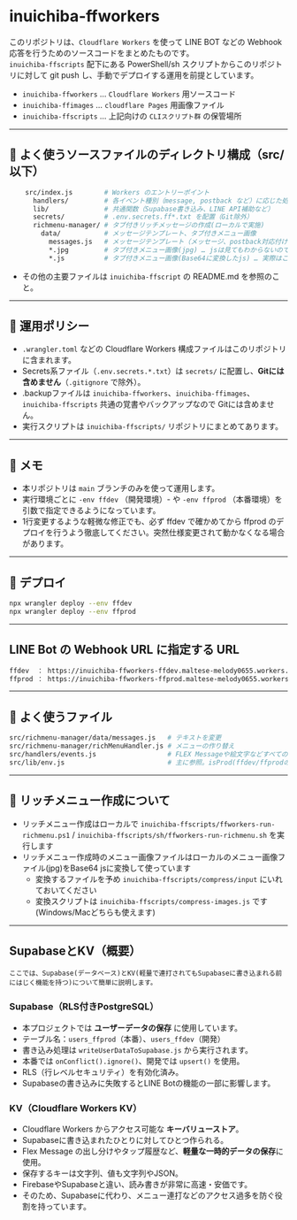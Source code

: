 # inuichiba-ffworkers

このリポジトリは、`Cloudflare Workers` を使って LINE BOT などの Webhook 応答を行うためのソースコードをまとめたものです。  
`inuichiba-ffscripts` 配下にある PowerShell/sh スクリプトからこのリポジトリに対して git push し、手動でデプロイする運用を前提としています。

- `inuichiba-ffworkers` … `Cloudflare Workers` 用ソースコード
- `inuichiba-ffimages`  … `cloudflare Pages` 用画像ファイル
- `inuichiba-ffscripts` … 上記向けの `CLIスクリプト群` の保管場所 

---

## 📁 よく使うソースファイルのディレクトリ構成（src/ 以下）
```sh
    src/index.js        # Workers のエントリーポイント
      handlers/         # 各イベント種別（message, postback など）に応じた処理本体
      lib/              # 共通関数（Supabase書き込み、LINE API補助など）
      secrets/          # .env.secrets.ff*.txt を配置（Git除外）
      richmenu-manager/ # タブ付きリッチメッセージの作成(ローカルで実施)
        data/           # メッセージテンプレート、タブ付きメニュー画像
          messages.js   # メッセージテンプレート（メッセージ、postback対応付け、絵文字など）
          *.jpg         # タブ付きメニュー画像(jpg) … jsは見てもわからないので参考として置いておく
          *.js          # タブ付きメニュー画像(Base64に変換したjs) … 実際はこちらが使われる  
```
- その他の主要ファイルは `inuichiba-ffscript` の README.md を参照のこと。 
---

## 📌 運用ポリシー

- `.wrangler.toml` などの Cloudflare Workers 構成ファイルはこのリポジトリに含まれます。
- Secrets系ファイル（`.env.secrets.*.txt`）は `secrets/` に配置し、**Gitには含めません**（`.gitignore` で除外）。
- .backupファイルは `inuichiba-ffworkers`、`inuichiba-ffimages`、`inuichiba-ffscripts` 共通の覚書やバックアップなので Gitには含めません。
- 実行スクリプトは `inuichiba-ffscripts/` リポジトリにまとめてあります。

---

## 📝 メモ

- 本リポジトリは `main` ブランチのみを使って運用します。
- 実行環境ごとに `-env ffdev` （開発環境）- や `-env ffprod` （本番環境）を引数で指定できるようになっています。
- 1行変更するような軽微な修正でも、必ず ffdev で確かめてから ffprod のデプロイを行うよう徹底してください。突然仕様変更されて動かなくなる場合があります。

---

## 🔁 デプロイ

```bash
npx wrangler deploy --env ffdev
npx wrangler deploy --env ffprod
```

---

## LINE Bot の Webhook URL に指定する URL

```sh
ffdev  ： https://inuichiba-ffworkers-ffdev.maltese-melody0655.workers.dev
ffprod ： https://inuichiba-ffworkers-ffprod.maltese-melody0655.workers.dev
```

---

## 📁 よく使うファイル
```sh
src/richmenu-manager/data/messages.js   # テキストを変更
src/richmenu-manager/richMenuHandler.js # メニューの作り替え
src/handlers/events.js                  # FLEX Messageや絵文字などすべてのイベントに対する処理を行う
src/lib/env.js                          # 主に参照。isProd(ffdev/ffprodの切り替え)やSecretsをもらう
```

---

## 📁 リッチメニュー作成について

- リッチメニュー作成はローカルで `inuichiba-ffscripts/ffworkers-run-richmenu.ps1` / `inuichiba-ffscripts/sh/ffworkers-run-richmenu.sh` を実行します
- リッチメニュー作成時のメニュー画像ファイルはローカルのメニュー画像ファイル(jpg)をBase64 jsに変換して使っています
    - 変換するファイルを予め `inuichiba-ffscripts/compress/input` にいれておいてください
    - 変換スクリプトは `inuichiba-ffscripts/compress-images.js` です(Windows/Macどちらも使えます)

---

## SupabaseとKV（概要）
```text
ここでは、Supabase(データベース)とKV(軽量で連打されてもSupabaseに書き込まれる前にはじく機能を持つ)について簡単に説明します。
```

### Supabase（RLS付きPostgreSQL）
- 本プロジェクトでは **ユーザーデータの保存** に使用しています。
- テーブル名：`users_ffprod`（本番）、`users_ffdev`（開発）
- 書き込み処理は `writeUserDataToSupabase.js` から実行されます。
- 本番では `onConflict().ignore()`、開発では `upsert()` を使用。
- RLS（行レベルセキュリティ）を有効化済み。
- Supabaseの書き込みに失敗するとLINE Botの機能の一部に影響します。


### KV（Cloudflare Workers KV）
- Cloudflare Workers からアクセス可能な **キーバリューストア**。
- Supabaseに書き込まれたひとりに対してひとつ作られる。
- Flex Message の出し分けやタップ履歴など、**軽量な一時的データの保存**に使用。
- 保存するキーは文字列、値も文字列やJSON。
- FirebaseやSupabaseと違い、読み書きが非常に高速・安価です。
- そのため、Supabaseに代わり、メニュー連打などのアクセス過多を防ぐ役割を持っています。

